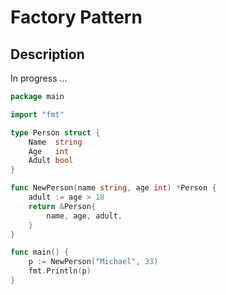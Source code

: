 # Factory Pattern

## Description
In progress ...

```go
package main

import "fmt"

type Person struct {
	Name  string
	Age   int
	Adult bool
}

func NewPerson(name string, age int) *Person {
	adult := age > 18
	return &Person{
		name, age, adult,
	}
}

func main() {
	p := NewPerson("Michael", 33)
	fmt.Println(p)
}
```